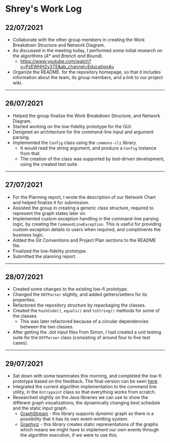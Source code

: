 # Shrey's Work Log

## 22/07/2021

- Collaborate with the other group members in creating the Work Breakdown Structure and Network Diagram.
- As discussed in the meeting today, I performed some initial research on the algorithms (*A** and *Branch and Bound*).
  - https://www.youtube.com/watch?v=PzEWHH2v3TE&ab_channel=Education4u
- Organize the README. for the repository homepage, so that it includes information about the team, its group members, and a link to our project wiki.

---

## 26/07/2021

- Helped the group finalize the Work Breakdown Structure, and Network Diagram.
- Started working on the low-fidelity prototype for the GUI.
- Designed an architecture for the command-line input and argument parsing.
- Implemented the `Config` class using the `commons-cli` library.
  - It would read the string argument, and produce a `Config` instance from that.
  - The creation of the class was supported by test-driven development, using the created test suite.

---

## 27/07/2021

- For the Planning report, I wrote the description of our Network Chart and helped finalize it for submission.
- Assisted the group in creating a generic class structure, required to represent the graph states later on.
- Implemented custom exception handling in the command-line parsing logic, by creating the `CommandLineException`. This is useful for providing custom exception details to users when required, and compliments the business logic.
- Added the Git Conventions and Project Plan sections to the README file.
- Finalized the low-fidelity prototype.
- Submitted the planning report.

---

## 28/07/2021

- Created some changes to the existing low-fi prototype.
- Changed the `DOTParser` slightly, and added getters/setters for its properties.
- Refactored the repository structure by repackaging the classes.
- Created the `hashCode()`, `equals()` and `toString()` methods for some of the classes.
  - This was later refactored because of a circular dependencies between the two classes.
- After getting the .dot input files from Simon, I had created a unit testing suite for the `DOTParser` class (consisting of around four to five test cases).

---

## 29/07/2021

- Sat down with some teammates this morning, and completed the low-fi prototype based on the feedback. The final version can be seen [here](./../interface-prototype.md).
- Integrated the current algorithm implementation to the command line utility, in the `Entrypoint` class so that everything works from scratch.
- Researched slightly on the Java libraries we can use to show the different graph visualizations; the dynamically changing best schedule and the static input graph.
  - [GraphStream](https://graphstream-project.org/) - this library supports *dynamic* graph so there is a possibility that it has its own event-emitting system.
  - [Graphviz](https://graphviz.org/) - this library creates static representations of the graphs which means we might have to implement our own events through the algorithm execution, if we were to use this.
